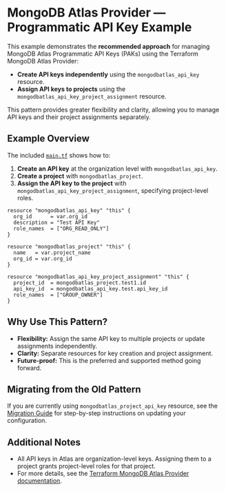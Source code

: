 # MongoDB Atlas Provider — Programmatic API Key Example

This example demonstrates the **recommended approach** for managing MongoDB Atlas Programmatic API Keys (PAKs) using the Terraform MongoDB Atlas Provider:

- **Create API keys independently** using the `mongodbatlas_api_key` resource.
- **Assign API keys to projects** using the `mongodbatlas_api_key_project_assignment` resource.

This pattern provides greater flexibility and clarity, allowing you to manage API keys and their project assignments separately.

## Example Overview

The included [`main.tf`](./main.tf) shows how to:

1. **Create an API key** at the organization level with `mongodbatlas_api_key`.
2. **Create a project** with `mongodbatlas_project`.
3. **Assign the API key to the project** with `mongodbatlas_api_key_project_assignment`, specifying project-level roles.

```hcl
resource "mongodbatlas_api_key" "this" {
  org_id      = var.org_id
  description = "Test API Key"
  role_names  = ["ORG_READ_ONLY"]
}

resource "mongodbatlas_project" "this" {
  name   = var.project_name
  org_id = var.org_id
}

resource "mongodbatlas_api_key_project_assignment" "this" {
  project_id  = mongodbatlas_project.test1.id
  api_key_id  = mongodbatlas_api_key.test.api_key_id
  role_names  = ["GROUP_OWNER"]
}
```

## Why Use This Pattern?
- **Flexibility:** Assign the same API key to multiple projects or update assignments independently.
- **Clarity:** Separate resources for key creation and project assignment.
- **Future-proof:** This is the preferred and supported method going forward.

## Migrating from the Old Pattern
If you are currently using `mongodbatlas_project_api_key` resource, see the [Migration Guide](../../docs/guides/project-api-key-migration.md) for step-by-step instructions on updating your configuration.

## Additional Notes
- All API keys in Atlas are organization-level keys. Assigning them to a project grants project-level roles for that project.
- For more details, see the [Terraform MongoDB Atlas Provider documentation](https://registry.terraform.io/providers/mongodb/mongodbatlas/latest/docs/resources/api_key_project_assignment).
